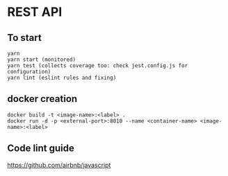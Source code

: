 # REST API

## To start
```
yarn
yarn start (monitored)
yarn test (collects coverage too: check jest.config.js for configuration)
yarn lint (eslint rules and fixing)
```

## docker creation
```
docker build -t <image-name>:<label> .
docker run -d -p <external-port>:8010 --name <container-name> <image-name>:<label>
```

## Code lint guide
https://github.com/airbnb/javascript